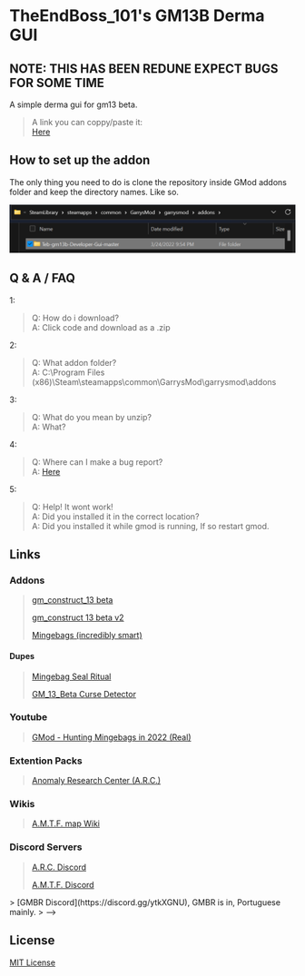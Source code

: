 # TheEndBoss_101's GM13B Derma GUI

## NOTE: THIS HAS BEEN REDUNE EXPECT BUGS FOR SOME TIME

A simple derma gui for gm13 beta.

> A link you can coppy/paste it:  
> [Here](https://github.com/TheEndBoss-101/TheEndBoss_101-GM13B-Derma-GUI)

## How to set up the addon

The only thing you need to do is clone the repository inside GMod addons folder and keep the directory names. Like so.

![Mingebags (incredibly smart)](/img/addons.png)

## Q & A / FAQ

1:  
> Q: How do i download?  
> A: Click code and download as a .zip

2:  
> Q: What addon folder?  
> A: C:\Program Files (x86)\Steam\steamapps\common\GarrysMod\garrysmod\addons

3:  
> Q: What do you mean by unzip?  
> A: What?

4:  
> Q: Where can I make a bug report?  
> A: [Here](https://github.com/TheEndBoss-101/Teb-gm13b-Developer-Gui/issues)

5:  
> Q: Help! It wont work!  
> A: Did you installed it in the correct location?  
> A: Did you installed it while gmod is running, If so restart gmod.

## Links

### Addons  
>
> [gm_construct_13 beta](https://steamcommunity.com/sharedfiles/filedetails/?id=2553727051)
>
> [gm_construct 13 beta v2](https://steamcommunity.com/sharedfiles/filedetails/?id=2580632976)
>
> [Mingebags (incredibly smart)](https://steamcommunity.com/sharedfiles/filedetails/?id=2762511940)

#### Dupes  

> [Mingebag Seal Ritual](https://steamcommunity.com/sharedfiles/filedetails/?id=2766366126)
>
> [GM_13_Beta Curse Detector](https://steamcommunity.com/sharedfiles/filedetails/?id=2774605058) <!-- I made this. -->

### Youtube

>
> [GMod - Hunting Mingebags in 2022 (Real)](https://www.youtube.com/watch?v=T4xQKoOnjcE)

### Extention Packs

>
> [Anomaly Research Center (A.R.C.)](https://github.com/Xalalau/Anomaly-Research-Center-ARC)

### Wikis

>
> [A.M.T.F. map Wiki](https://gmconstruct-13-beta.fandom.com/wiki/Gm_construct_13_beta_Wiki)

### Discord Servers

>
> [A.R.C. Discord](https://discord.gg/97UpY3D7XB)
>
> [A.M.T.F. Discord](https://discord.gg/dw3rVqMhr7)

<!-->

> [GMBR Discord](https://discord.gg/ytkXGNU), GMBR is in, Portuguese mainly.
> -->

## License

[MIT License](/LICENSE.md)
